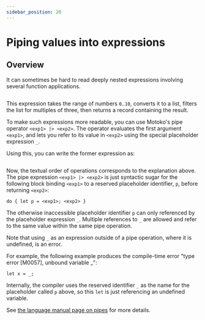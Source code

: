 ```yaml
---
sidebar_position: 20
---
```


# Piping values into expressions

## Overview

It can sometimes be hard to read deeply nested expressions involving several function applications.

``` motoko file=../examples/Unpiped.mo#L1-L8
```

This expression takes the range of numbers `0`..`10`, converts it to a list, filters the list for multiples of three, then returns a record containing the result.

To make such expressions more readable, you can use Motoko's pipe operator `<exp1> |> <exp2>`.
The operator evaluates the first argument `<exp1>`, and lets you refer to its value in `<exp2>` using the special placeholder expression `_`.

Using this, you can write the former expression as:

``` motoko file=../examples/Piped.mo#L1-L8
```

Now, the textual order of operations corresponds to the explanation above. The pipe expression `<exp1> |> <exp2>` is just syntactic sugar for the following block binding `<exp1>` to a reserved placeholder identifier, `p`, before returning `<exp2>`:

``` bnf
do { let p = <exp1>; <exp2> }
```

The otherwise inaccessible placeholder identifier `p` can only referenced by the placeholder expression `_`. Multiple references to `_` are allowed and refer to the same value within the same pipe operation.

Note that using `_` as an expression outside of a pipe operation, where it is undefined, is an error.

For example, the following example produces the compile-time error "type error [M0057], unbound variable _":

``` motoko
let x = _;
```

Internally, the compiler uses the reserved identifier `_` as the name for the placeholder called `p` above, so this `let` is just referencing an undefined variable.


See [the language manual page on pipes](language-manual.md#pipe-operators-and-placeholder-expressions) for more details.

